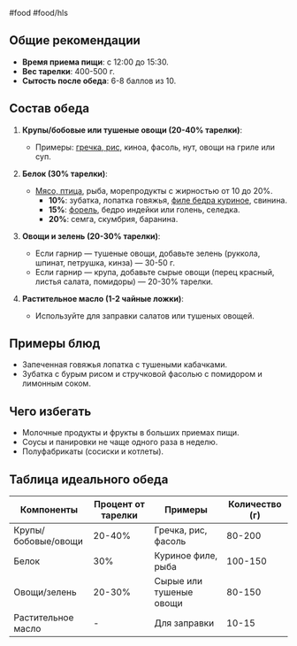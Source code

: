 #food #food/hls 
## Общие рекомендации

- **Время приема пищи**: с 12:00 до 15:30.
- **Вес тарелки**: 400-500 г.
- **Сытость после обеда**: 6-8 баллов из 10.

## Состав обеда

1. **Крупы/бобовые или тушеные овощи (20-40% тарелки)**:
    - Примеры: <u>гречка, рис</u>, киноа, фасоль, нут, овощи на гриле или суп.
    
2. **Белок (30% тарелки)**:
    - <u>Мясо, птица</u>, рыба, морепродукты с жирностью от 10 до 20%.
        - **10%**: зубатка, лопатка говяжья, <u>филе бедра куриное</u>, свинина.
        - **15%**: <u>форель</u>, бедро индейки или голень, селедка.
        - **20%**: семга, скумбрия, баранина.
        
3. **Овощи и зелень (20-30% тарелки)**:
    - Если гарнир — тушеные овощи, добавьте зелень (руккола, шпинат, петрушка, кинза) — 30-50 г.
    - Если гарнир — крупа, добавьте сырые овощи (перец красный, листья салата, помидоры) — 20-30% тарелки.
    
4. **Растительное масло (1-2 чайные ложки)**:
    - Используйте для заправки салатов или тушеных овощей.

## Примеры блюд
- Запеченная говяжья лопатка с тушеными кабачками.
- Зубатка с бурым рисом и стручковой фасолью с помидором и лимонным соком.

## Чего избегать
- Молочные продукты и фрукты в больших приемах пищи.
- Соусы и панировки не чаще одного раза в неделю.
- Полуфабрикаты (сосиски и котлеты).

## Таблица идеального обеда

|Компоненты|Процент от тарелки|Примеры|Количество (г)|
|---|---|---|---|
|Крупы/бобовые/овощи|20-40%|Гречка, рис, фасоль|80-200|
|Белок|30%|Куриное филе, рыба|100-150|
|Овощи/зелень|20-30%|Сырые или тушеные овощи|80-150|
|Растительное масло|-|Для заправки|10-15|
